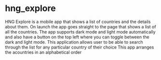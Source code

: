# hng_explore
HNG Explore is a mobile app that shows a list of countries and the details about them. 
On launch the app goes straight to the page that shows a list of all the countries.
The app supports dark mode and light mode automatically and also have a button on the top left where you can toggle between the dark and light mode.
This application allows user to be able to search through the list for any particular country of their choice 
This app arranges the acountries in an alphabetical order


